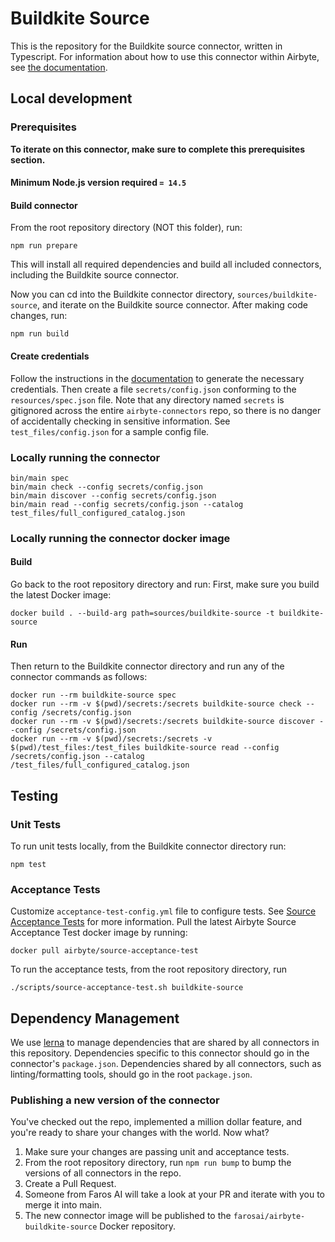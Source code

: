 # Buildkite Source

This is the repository for the Buildkite source connector, written in Typescript.
For information about how to use this connector within Airbyte, see [the
documentation](https://docs.airbyte.io/integrations/sources/buildkite).

## Local development

### Prerequisites
**To iterate on this connector, make sure to complete this prerequisites
section.**

#### Minimum Node.js version required `= 14.5`

#### Build connector
From the root repository directory (NOT this folder), run:
```
npm run prepare
```

This will install all required dependencies and build all included connectors,
including the Buildkite source connector.

Now you can cd into the Buildkite connector directory, `sources/buildkite-source`,
and iterate on the Buildkite source connector. After making code changes, run:
```
npm run build
```

#### Create credentials
Follow the instructions in the
[documentation](https://docs.airbyte.io/integrations/sources/buildkite) to
generate the necessary credentials. Then create a file `secrets/config.json`
conforming to the `resources/spec.json` file.  Note that any directory named
`secrets` is gitignored across the entire `airbyte-connectors` repo, so there is
no danger of accidentally checking in sensitive information.  See
`test_files/config.json` for a sample config file.

### Locally running the connector
```
bin/main spec
bin/main check --config secrets/config.json
bin/main discover --config secrets/config.json
bin/main read --config secrets/config.json --catalog test_files/full_configured_catalog.json
```

### Locally running the connector docker image

#### Build
Go back to the root repository directory and run:
First, make sure you build the latest Docker image:
```
docker build . --build-arg path=sources/buildkite-source -t buildkite-source
```

#### Run
Then return to the Buildkite connector directory and run any of the connector
commands as follows:
```
docker run --rm buildkite-source spec
docker run --rm -v $(pwd)/secrets:/secrets buildkite-source check --config /secrets/config.json
docker run --rm -v $(pwd)/secrets:/secrets buildkite-source discover --config /secrets/config.json
docker run --rm -v $(pwd)/secrets:/secrets -v $(pwd)/test_files:/test_files buildkite-source read --config /secrets/config.json --catalog /test_files/full_configured_catalog.json
```

## Testing

### Unit Tests
To run unit tests locally, from the Buildkite connector directory run:
```
npm test
```

### Acceptance Tests
Customize `acceptance-test-config.yml` file to configure tests. See [Source
Acceptance
Tests](https://docs.airbyte.io/connector-development/testing-connectors/source-acceptance-tests-reference)
for more information.
Pull the latest Airbyte Source Acceptance Test docker image by running:
```
docker pull airbyte/source-acceptance-test
```

To run the acceptance tests, from the root repository directory, run
```
./scripts/source-acceptance-test.sh buildkite-source
```

## Dependency Management
We use [lerna](https://lerna.js.org/) to manage dependencies that are shared by
all connectors in this repository. Dependencies specific to this connector
should go in the connector's `package.json`. Dependencies shared by all
connectors, such as linting/formatting tools, should go in the root
`package.json`.

### Publishing a new version of the connector
You've checked out the repo, implemented a million dollar feature, and you're
ready to share your changes with the world. Now what?
1. Make sure your changes are passing unit and acceptance tests.
1. From the root repository directory, run `npm run bump` to bump the versions
   of all connectors in the repo.
1. Create a Pull Request.
1. Someone from Faros AI will take a look at your PR and iterate with you to
   merge it into main.
1. The new connector image will be published to the
   `farosai/airbyte-buildkite-source` Docker repository.
